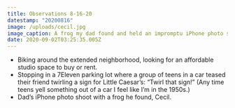 ```yaml
---
title: Observations 8-16-20
datestamp: "20200816"
image: /uploads/cecil.jpg
image_caption: A frog my dad found and held an impromptu iPhone photo shoot with, Cecil.
date: 2020-09-02T03:25:35.005Z
---
```

- Biking around the extended neighborhood, looking for an affordable studio space to buy or rent.
- Stopping in a 7Eleven parking lot where a group of teens in a car teased their friend twirling a sign for Little Caesar’s: “Twirl that sign!” (Any time teens yell something out of a car I feel like I’m in the 1950s.)
- Dad’s iPhone photo shoot with a frog he found, Cecil.
